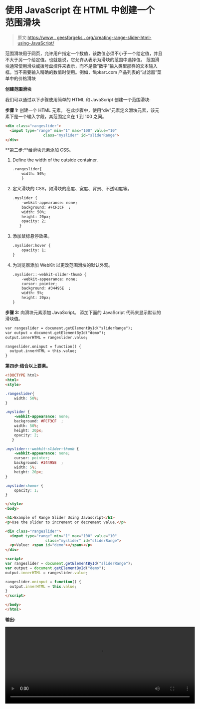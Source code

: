 # 使用 JavaScript 在 HTML 中创建一个范围滑块

> 原文:[https://www . geesforgeks . org/creating-range-slider-html-using-JavaScript/](https://www.geeksforgeeks.org/creating-range-slider-html-using-javascript/)

范围滑块用于网页，允许用户指定一个数值，该数值必须不小于一个给定值，并且不大于另一个给定值。也就是说，它允许从表示为滑块的范围中选择值。
范围滑块通常使用滑块或拨号盘控件来表示，而不是像“数字”输入类型那样的文本输入框。当不需要输入精确的数值时使用。例如，flipkart.com 产品列表的“过滤器”菜单中的价格滑块

**创建范围滑块**

我们可以通过以下步骤使用简单的 HTML 和 JavaScript 创建一个范围滑块:

**步骤 1:** 创建一个 HTML 元素。
在此步骤中，使用“div”元素定义滑块元素，该元素下是一个输入字段，其范围定义在 1 到 100 之间。

```html
<div class="rangeslider">
  <input type="range" min="1" max="100" value="10"
                 class="myslider" id="sliderRange">
</div>
```

**第二步:**给滑块元素添加 CSS。

1.  Define the width of the outside container.

    ```html
    .rangeslider{
        width: 50%;
        }

    ```

2.  定义滑块的 CSS，如滑块的高度、宽度、背景、不透明度等。

    ```html
    .myslider {
        -webkit-appearance: none;
        background: #FCF3CF  ;
        width: 50%;
        height: 20px;
        opacity: 2;
       }

    ```

3.  添加鼠标悬停效果。

    ```html
    .myslider:hover {
        opacity: 1;
    }

    ```

4.  为浏览器添加 WebKit 以更改范围滑块的默认外观。

    ```html
    .myslider::-webkit-slider-thumb {
        -webkit-appearance: none;
        cursor: pointer;
        background: #34495E  ;
        width: 5%;
        height: 20px;
    }

    ```

**步骤 3:** 向滑块元素添加 JavaScript。
添加下面的 JavaScript 代码来显示默认的滑块值。

```html
var rangeslider = document.getElementById("sliderRange");
var output = document.getElementById("demo");
output.innerHTML = rangeslider.value;

rangeslider.oninput = function() {
  output.innerHTML = this.value;
}

```

**第四步:结合以上要素。**

```html
<!DOCTYPE html>
<html>
<style>

.rangeslider{
    width: 50%;
}

.myslider {
    -webkit-appearance: none;
    background: #FCF3CF  ;
    width: 50%;
    height: 20px;
    opacity: 2;
   }

.myslider::-webkit-slider-thumb {
    -webkit-appearance: none;
    cursor: pointer;
    background: #34495E  ;
    width: 5%;
    height: 20px;
}

.myslider:hover {
    opacity: 1;
}

</style>
<body>

<h1>Example of Range Slider Using Javascript</h1>
<p>Use the slider to increment or decrement value.</p>

<div class="rangeslider">
  <input type="range" min="1" max="100" value="10"
                  class="myslider" id="sliderRange">
  <p>Value: <span id="demo"></span></p>
</div>

<script>
var rangeslider = document.getElementById("sliderRange");
var output = document.getElementById("demo");
output.innerHTML = rangeslider.value;

rangeslider.oninput = function() {
  output.innerHTML = this.value;
}
</script>

</body>
</html>
```

**输出:**

<video class="wp-video-shortcode" id="video-169427-1" width="608" height="246" preload="metadata" controls=""><source type="video/mp4" src="https://media.geeksforgeeks.org/wp-content/uploads/slidernew.mp4?_=1">[https://media.geeksforgeeks.org/wp-content/uploads/slidernew.mp4](https://media.geeksforgeeks.org/wp-content/uploads/slidernew.mp4)</video>